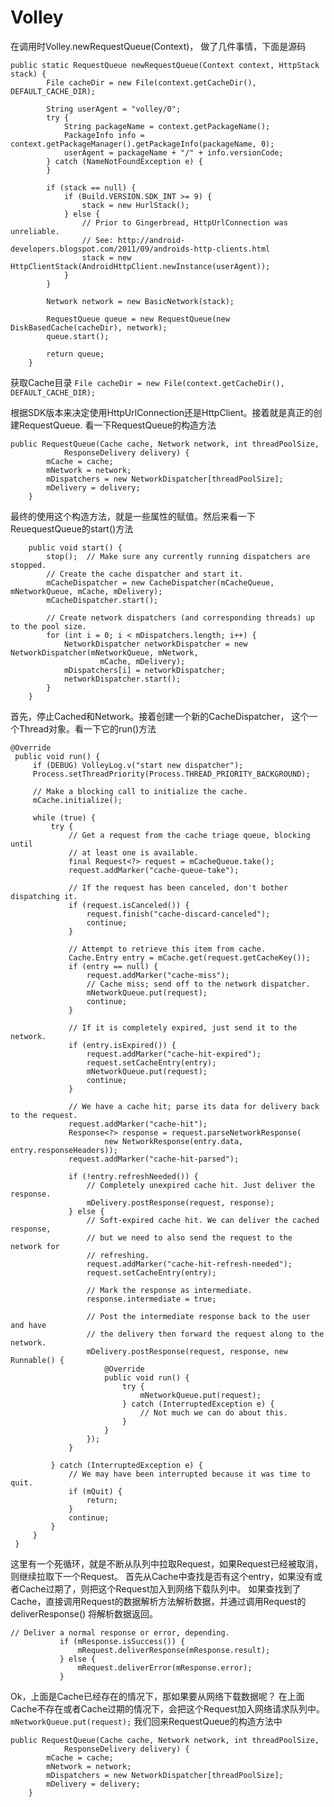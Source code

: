 # Volley

在调用时Volley.newRequestQueue(Context)， 做了几件事情，下面是源码

```
public static RequestQueue newRequestQueue(Context context, HttpStack stack) {
        File cacheDir = new File(context.getCacheDir(), DEFAULT_CACHE_DIR);

        String userAgent = "volley/0";
        try {
            String packageName = context.getPackageName();
            PackageInfo info = context.getPackageManager().getPackageInfo(packageName, 0);
            userAgent = packageName + "/" + info.versionCode;
        } catch (NameNotFoundException e) {
        }

        if (stack == null) {
            if (Build.VERSION.SDK_INT >= 9) {
                stack = new HurlStack();
            } else {
                // Prior to Gingerbread, HttpUrlConnection was unreliable.
                // See: http://android-developers.blogspot.com/2011/09/androids-http-clients.html
                stack = new HttpClientStack(AndroidHttpClient.newInstance(userAgent));
            }
        }

        Network network = new BasicNetwork(stack);

        RequestQueue queue = new RequestQueue(new DiskBasedCache(cacheDir), network);
        queue.start();

        return queue;
    }
```
获取Cache目录
``` File cacheDir = new File(context.getCacheDir(), DEFAULT_CACHE_DIR); ```

根据SDK版本来决定使用HttpUrlConnection还是HttpClient。接着就是真正的创建RequestQueue.
看一下RequestQueue的构造方法
```
public RequestQueue(Cache cache, Network network, int threadPoolSize,
            ResponseDelivery delivery) {
        mCache = cache;
        mNetwork = network;
        mDispatchers = new NetworkDispatcher[threadPoolSize];
        mDelivery = delivery;
    }

```
最终的使用这个构造方法，就是一些属性的赋值。然后来看一下ReuequestQueue的start()方法

```
    public void start() {
        stop();  // Make sure any currently running dispatchers are stopped.
        // Create the cache dispatcher and start it.
        mCacheDispatcher = new CacheDispatcher(mCacheQueue, mNetworkQueue, mCache, mDelivery);
        mCacheDispatcher.start();

        // Create network dispatchers (and corresponding threads) up to the pool size.
        for (int i = 0; i < mDispatchers.length; i++) {
            NetworkDispatcher networkDispatcher = new NetworkDispatcher(mNetworkQueue, mNetwork,
                    mCache, mDelivery);
            mDispatchers[i] = networkDispatcher;
            networkDispatcher.start();
        }
    }
```
首先，停止Cached和Network。接着创建一个新的CacheDispatcher， 这个一个Thread对象。看一下它的run()方法
```
@Override
 public void run() {
     if (DEBUG) VolleyLog.v("start new dispatcher");
     Process.setThreadPriority(Process.THREAD_PRIORITY_BACKGROUND);

     // Make a blocking call to initialize the cache.
     mCache.initialize();

     while (true) {
         try {
             // Get a request from the cache triage queue, blocking until
             // at least one is available.
             final Request<?> request = mCacheQueue.take();
             request.addMarker("cache-queue-take");

             // If the request has been canceled, don't bother dispatching it.
             if (request.isCanceled()) {
                 request.finish("cache-discard-canceled");
                 continue;
             }

             // Attempt to retrieve this item from cache.
             Cache.Entry entry = mCache.get(request.getCacheKey());
             if (entry == null) {
                 request.addMarker("cache-miss");
                 // Cache miss; send off to the network dispatcher.
                 mNetworkQueue.put(request);
                 continue;
             }

             // If it is completely expired, just send it to the network.
             if (entry.isExpired()) {
                 request.addMarker("cache-hit-expired");
                 request.setCacheEntry(entry);
                 mNetworkQueue.put(request);
                 continue;
             }

             // We have a cache hit; parse its data for delivery back to the request.
             request.addMarker("cache-hit");
             Response<?> response = request.parseNetworkResponse(
                     new NetworkResponse(entry.data, entry.responseHeaders));
             request.addMarker("cache-hit-parsed");

             if (!entry.refreshNeeded()) {
                 // Completely unexpired cache hit. Just deliver the response.
                 mDelivery.postResponse(request, response);
             } else {
                 // Soft-expired cache hit. We can deliver the cached response,
                 // but we need to also send the request to the network for
                 // refreshing.
                 request.addMarker("cache-hit-refresh-needed");
                 request.setCacheEntry(entry);

                 // Mark the response as intermediate.
                 response.intermediate = true;

                 // Post the intermediate response back to the user and have
                 // the delivery then forward the request along to the network.
                 mDelivery.postResponse(request, response, new Runnable() {
                     @Override
                     public void run() {
                         try {
                             mNetworkQueue.put(request);
                         } catch (InterruptedException e) {
                             // Not much we can do about this.
                         }
                     }
                 });
             }

         } catch (InterruptedException e) {
             // We may have been interrupted because it was time to quit.
             if (mQuit) {
                 return;
             }
             continue;
         }
     }
 }

```
这里有一个死循环，就是不断从队列中拉取Request，如果Request已经被取消，则继续拉取下一个Request。
首先从Cache中查找是否有这个entry，如果没有或者Cache过期了，则把这个Request加入到网络下载队列中。
如果查找到了Cache，直接调用Request的数据解析方法解析数据，并通过调用Request的deliverResponse()
将解析数据返回。

```
// Deliver a normal response or error, depending.
           if (mResponse.isSuccess()) {
               mRequest.deliverResponse(mResponse.result);
           } else {
               mRequest.deliverError(mResponse.error);
           }

```

Ok，上面是Cache已经存在的情况下，那如果要从网络下载数据呢？
在上面Cache不存在或者Cache过期的情况下，会把这个Request加入网络请求队列中。
``` mNetworkQueue.put(request); ```
我们回来RequestQueue的构造方法中
```
public RequestQueue(Cache cache, Network network, int threadPoolSize,
            ResponseDelivery delivery) {
        mCache = cache;
        mNetwork = network;
        mDispatchers = new NetworkDispatcher[threadPoolSize];
        mDelivery = delivery;
    }

```
